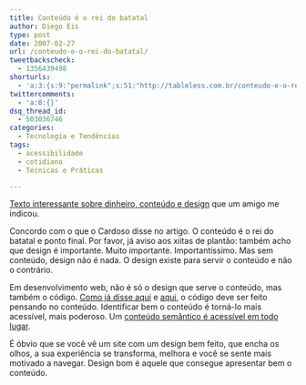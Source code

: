 ```yaml
---
title: Conteúdo é o rei do batatal
author: Diego Eis
type: post
date: 2007-02-27
url: /conteudo-e-o-rei-do-batatal/
tweetbackscheck:
  - 1356439498
shorturls:
  - 'a:3:{s:9:"permalink";s:51:"http://tableless.com.br/conteudo-e-o-rei-do-batatal";s:7:"tinyurl";s:26:"http://tinyurl.com/4yws462";s:4:"isgd";s:19:"http://is.gd/DUEqx8";}'
twittercomments:
  - 'a:0:{}'
dsq_thread_id:
  - 503036746
categories:
  - Tecnologia e Tendências
tags:
  - acessibilidade
  - cotidiano
  - Técnicas e Práticas

---
```

[Texto interessante sobre dinheiro, conteúdo e design][1] que um amigo me indicou.

Concordo com o que o Cardoso disse no artigo. O conteúdo é o rei do batatal e ponto final. Por favor, já aviso aos xiitas de plantão: também acho que design é importante. Muito importante. Importantíssimo. Mas sem conteúdo, design não é nada. O design existe para servir o conteúdo e não o contrário.

Em desenvolvimento web, não é só o design que serve o conteúdo, mas também o código. [Como já disse aqui][2] e [aqui][3], o código deve ser feito pensando no conteúdo. Identificar bem o conteúdo é torná-lo mais acessível, mais poderoso. Um [conteúdo semântico é acessível em todo lugar][4].

É óbvio que se você vê um site com um design bem feito, que encha os olhos, a sua experiência se transforma, melhora e você se sente mais motivado a navegar. Design bom é aquele que consegue apresentar bem o conteúdo.

 [1]: http://www.contraditorium.com/2006/07/04/como-ganhar-dinheiro-na-internet-primeiro-extermine-seu-designer/
 [2]: http://tableless.com.br/aplicacoes-comem-conteudo
 [3]: http://tableless.com.br/a-semantica-e-que-manda
 [4]: http://tableless.com.br/a-web-semantica/